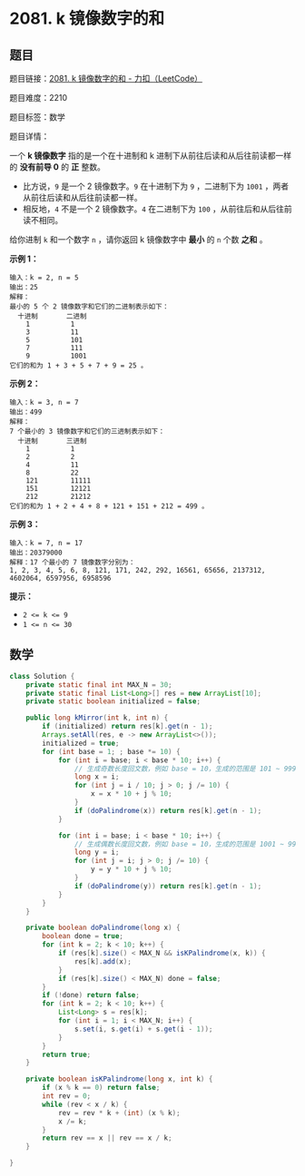 # 2081. k 镜像数字的和

## 题目

题目链接：[2081. k 镜像数字的和 - 力扣（LeetCode）](https://leetcode.cn/problems/sum-of-k-mirror-numbers/description/)

题目难度：2210

题目标签：数学

题目详情：

一个 **k 镜像数字** 指的是一个在十进制和 k 进制下从前往后读和从后往前读都一样的 **没有前导 0** 的 **正** 整数。

- 比方说，`9` 是一个 2 镜像数字。`9` 在十进制下为 `9` ，二进制下为 `1001` ，两者从前往后读和从后往前读都一样。
- 相反地，`4` 不是一个 2 镜像数字。`4` 在二进制下为 `100` ，从前往后和从后往前读不相同。

给你进制 `k` 和一个数字 `n` ，请你返回 k 镜像数字中 **最小** 的 `n` 个数 **之和** 。

**示例 1：**

```
输入：k = 2, n = 5
输出：25
解释：
最小的 5 个 2 镜像数字和它们的二进制表示如下：
  十进制       二进制
    1          1
    3          11
    5          101
    7          111
    9          1001
它们的和为 1 + 3 + 5 + 7 + 9 = 25 。
```

**示例 2：**

```
输入：k = 3, n = 7
输出：499
解释：
7 个最小的 3 镜像数字和它们的三进制表示如下：
  十进制       三进制
    1          1
    2          2
    4          11
    8          22
    121        11111
    151        12121
    212        21212
它们的和为 1 + 2 + 4 + 8 + 121 + 151 + 212 = 499 。
```

**示例 3：**

```
输入：k = 7, n = 17
输出：20379000
解释：17 个最小的 7 镜像数字分别为：
1, 2, 3, 4, 5, 6, 8, 121, 171, 242, 292, 16561, 65656, 2137312, 4602064, 6597956, 6958596
```

**提示：**

- `2 <= k <= 9`
- `1 <= n <= 30`



## 数学

``` java
class Solution {
    private static final int MAX_N = 30;
    private static final List<Long>[] res = new ArrayList[10];
    private static boolean initialized = false;

    public long kMirror(int k, int n) {
        if (initialized) return res[k].get(n - 1);
        Arrays.setAll(res, e -> new ArrayList<>());
        initialized = true;
        for (int base = 1; ; base *= 10) {
            for (int i = base; i < base * 10; i++) {
                // 生成奇数长度回文数，例如 base = 10，生成的范围是 101 ~ 999
                long x = i;
                for (int j = i / 10; j > 0; j /= 10) {
                    x = x * 10 + j % 10;
                }
                if (doPalindrome(x)) return res[k].get(n - 1);
            }

            for (int i = base; i < base * 10; i++) {
                // 生成偶数长度回文数，例如 base = 10，生成的范围是 1001 ~ 9999
                long y = i;
                for (int j = i; j > 0; j /= 10) {
                    y = y * 10 + j % 10;
                }
                if (doPalindrome(y)) return res[k].get(n - 1);
            }
        }
    }

    private boolean doPalindrome(long x) {
        boolean done = true;
        for (int k = 2; k < 10; k++) {
            if (res[k].size() < MAX_N && isKPalindrome(x, k)) {
                res[k].add(x);
            }
            if (res[k].size() < MAX_N) done = false;
        }
        if (!done) return false;
        for (int k = 2; k < 10; k++) {
            List<Long> s = res[k];
            for (int i = 1; i < MAX_N; i++) {
                s.set(i, s.get(i) + s.get(i - 1));
            }
        }
        return true;
    }

    private boolean isKPalindrome(long x, int k) {
        if (x % k == 0) return false;
        int rev = 0;
        while (rev < x / k) {
            rev = rev * k + (int) (x % k);
            x /= k;
        }
        return rev == x || rev == x / k;
    }

}
```